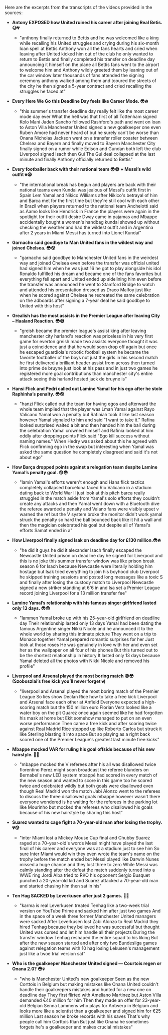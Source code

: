 Here are the excerpts from the transcripts of the videos provided in the sources:

*   **Antony EXPOSED how United ruined his career after joining Real Betis.😥💔**
    *   "anthony finally returned to Bettis and he was welcomed like a king while recalling his United struggles and crying during his six-month loan spell at Bettis Anthony won all the fans hearts and cried when leaving after United kicked him out of the club he only wanted to return to Bettis and finally completed his transfer on deadline day announcing it himself on the plane all Bettis fans went to the airport to welcome him and Anthony wildly greeted them by leaning out of the car window later thousands of fans attended the signing ceremony anthony walked among them and tooured the streets of the city he then signed a 5-year contract and cried recalling the struggles he faced at"

*   **Every Here We Go this Deadline Day feels like Career Mode. 😳🔥**
    *   "this summer's transfer deadline day really felt like the most career mode day ever What the hell was that first of all Tottenham signed Kolo Mani Jaden Sancho followed Rashford's path and went on loan to Aston Villa Manchester United signed a new goalkeeper one even Ruben Amore had never heard of but he surely can't be worse than Onana Nicholas Jackson went on a transfer roller coaster between Chelsea and Bayern and finally moved to Bayern Manchester City finally signed on a rumor while Edison and Gundan both left the club Liverpool signed Isach then Gui The Gui deal collapsed at the last minute and finally Anthony officially returned to Bettis"

*   **Every footballer back with their national team 😳😅 + Messi’s wild outfit 💀😭**
    *   "the international break has begun and players are back with their national teams even Kundai was jealous of Messi's outfit first in Spain Lem Yamal and Nikico Williams after Nikico's betrayal of him and Barca met for the first time but they're still cool with each other in Brazil when players returned to the national team Anchelotti said as Aamo looks like Hendrick in France the players were again in the spotlight for their outfit desire Dway came in pajamas and Mbappe accidentally bought a women's handbag kundai showed up without checking the weather and had the wildest outfit and in Argentina after 2 years in Miami Messi has turned into Lionel Kundai"

*   **Garnacho said goodbye to Man United fans in the wildest way and joined Chelsea. 😳😰**
    *   "garnacho said goodbye to Manchester United fans in the weirdest way and joined Chelsea even before the transfer was official united had signed him when he was just 16 he got to play alongside his idol Ronaldo fulfilled his dream and became one of the fans favorites but everything fell apart and United ended up sidelining him even before the transfer was announced he went to Stamford Bridge to watch and attended his presentation dressed as Draco Malfoy just like when he scored against Chelsea he recreated the same celebration on the adboards after signing a 7-year deal he said goodbye to United with this host"

*   **Grealish has the most assists in the Premier League after leaving City – Haaland Reaction. 😳😅**
    *   "greish became the premier league's assist king after leaving manchester city harland's reaction was priceless in his very first game for everton greish made two assists everyone thought it was just a coincidence and that he would soon drop off again but once he escaped guardiola's robotic football system he became the favorite footballer of the boys not just the girls in his second match he first delivered a brilliant header assist from across then turned into prime de bruyne just look at his pass and in just two games he registered more goal contributions than manchester city's entire attack seeing this harland hosted jack de bruyne is"

*   **Hansi Flick and Pedri called out Lamine Yamal for his ego after he stole Raphinha’s penalty. 😳😰**
    *   "hanzi Flick called out the team for having egos and afterward the whole team implied that the player was Lman Yamal against Rayo Valicano Yamal won a penalty but Rafiniah took it like last season however Yamal signaled to him and said "I want to take it." Rafina looked surprised waited a bit and then handed him the ball during the celebration Yamal crowned himself and Rafinia looked at him oddly after dropping points Flick said "Ego kill success without naming names." When Hedry was asked about this he agreed with Flick confirming ego in the swap but interesting when Yamal was asked the same question he completely disagreed and said it's not about ego"

*   **How Barça dropped points against a relegation team despite Lamine Yamal’s penalty goal. 😰😳**
    *   "lamin Yamal's efforts weren't enough and Hans flick tactics completely collapsed barcelona faced Rio Valicano in a stadium dating back to World War II just look at this pitch barca really struggled in the match aside from Yamal's solo efforts they couldn't create any attacks and then Yamal went down with a Bluetooth dive the referee awarded a penalty and Valano fans were visibly upset v warned the ref but the V system broke the monitor didn't work yamal struck the penalty so hard the ball bounced back like it hit a wall and then the magician celebrated his goal but despite all of Yamal's efforts Samat ended in a"

*   **How Liverpool finally signed Isak on deadline day for £130 million.😳🔥**
    *   "he did it guys he did it alexander Isach finally escaped the Newcastle United prison on deadline day he signed for Liverpool and this is no joke this summer transfer window was like prison break season 6 for Isach because Newcastle were literally holding him hostage but Isak tried everything to join his boyhood club Liverpool he skipped training sessions and posted long messages like a toxic S and finally after losing the custody match to Liverpool Newcastle signed a new striker standing at 6'6 in and Isa set a Premier League record joining Liverpool for a 13 million transfer fee"

*   **Lamine Yamal’s relationship with his famous singer girlfriend lasted only 13 days. 😳😰**
    *   "lammen Yamal broke up with his 25-year-old girlfriend on deadline day Their relationship lasted only 13 days Yamal had been dating the famous Argentine singer Nikki Nicole and he announced it to the whole world by sharing this intimate picture They went on a trip to Monaco together Yamal prepared romantic surprises for her Just look at those roses He was genuinely in love with her and even set her as the wallpaper on all four of his phones But this turned out to be the shortest relationship in history It lasted only 13 days because Yamal deleted all the photos with Nikki Nicole and removed his profile"

*   **Liverpool and Arsenal played the most boring match 😰😳 (Szoboszlai’s free kick you’ll never forget 💀)**
    *   "liverpool and Arsenal played the most boring match of the Premier League So lies show Declan Rice how to take a free kick Liverpool and Arsenal face each other at Anfield Everyone expected a high-scoring match but the 150 million euro Florian Verz looked like a water boy on the pit Guarez once again seemed like he had forgotten his mask at home but Ekit somehow managed to put on an even worse performance Then came a free kick and after scoring twice against Real Madrid Rice stepped up like Roberto Carlos but struck it like Sterling blasting it into space But so playing as a right back scored one of the Premier League's greatest last minute free kicks"

*   **Mbappe mocked VAR for ruling his goal offside because of his new hairstyle. 🤣💀**
    *   "mbappe mocked the V referees after his all was disallowed twice florentino Perez might soon broadcast the referee blunders on Bernabel's new LED system mbappé had scored in every match of the new season and wanted to score in this game too he scored twice and celebrated wildly but both goals were disallowed even though Real Madrid won the match Jabi Alonzo went to the referees to discuss the three disallowed goals mbappé however wasn't there everyone wondered is he waiting for the referees in the parking lot like Mourinho but mocked the referees who disallowed his goals because of his new hairstyle by sharing this host"

*   **Suarez wanted to cage fight a 70-year-old man after losing the trophy. 💔😰**
    *   "inter Miami lost a Mickey Mouse Cup final and Chubby Suarez raged at a 70-year-old's words Messi might have played the last final of his career and everyone was at a stadium just to see him So sure Inter Miami would win they even wrote the team's name on the trophy before the match ended but Messi played like Darwin Nunes missed a huge chance and they lost three to zero While Messi was calmly standing after the defeat the match suddenly turned into a WWE ring Jordi Alba tried to RKO his opponent Sergio Busquet punched a 20-year-old kid and Suarez attacked a 70-year-old man and started chasing him then sat in his"

*   **Ten Hag SACKED by Leverkusen after just 2 games. 🤣💀**
    *   "karma is real Leverkusen treated Tenhag like a two-week trial version on YouTube Prime and sacked him after just two games And in the space of a week three former Manchester United managers were sacked After Leverkusen lost Zabi Alonzo to Real Madrid they hired Tenhag because they believed he was successful but thought United was cursed and let him handle all their projects During the transfer window Tenhag reshaped the entire squad to his liking But after the new season started and after only two Bundesliga games against relegation teams with 10 hag losing Lekusen's management just like a twoe trial version sat"

*   **Who is the goalkeeper Manchester United signed — Courtois regen or Onana 2.0? 😳💀**
    *   "who is Manchester United's new goalkeeper Seen as the new Corttois in Belgium but making mistakes like Onana United couldn't handle their goalkeepers mistakes and hunted for a new one on deadline day They first flirted with Ameliano Martinez but Aston Villa demanded €40 million for him Then they made an offer for 23-year-old Belgian Senna Lammens who plays for Antwerp in Belgium and looks more like a scientist than a goalkeeper and signed him for €25 million Last season he broke records with his saves That's why people call him Corttois Rian But just like Onana he sometimes forgets he's a goalkeeper and makes crucial mistakes"
